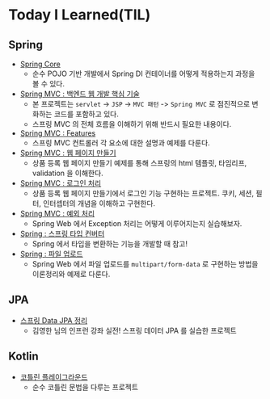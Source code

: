 # Today I Learned(TIL)

## Spring

* [Spring Core](https://github.com/PilhwanKim/til/tree/master/java/spring/spring-core)
  * 순수 POJO 기반 개발에서 Spring DI 컨테이너를 어떻게 적용하는지 과정을 볼 수 있다.
* [Spring MVC : 백엔드 웹 개발 핵심 기술](https://github.com/PilhwanKim/til/tree/master/java/spring/spring-playground-servlet)
  * 본 프로젝트는 `servlet` -> `JSP` -> `MVC 패턴` -> `Spring MVC` 로 점진적으로 변화하는 코드를 포함하고 있다.
  * 스프링 MVC 의 전체 흐름을 이해하기 위해 반드시 필요한 내용이다.
* [Spring MVC : Features](https://github.com/PilhwanKim/til/tree/master/java/spring/spring-mvc-playground)
  * 스프링 MVC 컨트롤러 각 요소에 대한 설명과 예제를 다룬다.
* [Spring MVC : 웹 페이지 만들기](https://github.com/PilhwanKim/til/tree/master/java/spring/mvc-item-service)
  * 상품 등록 웹 페이지 만들기 예제를 통해 스프링의 html 템플릿, 타임리프, validation 을 이해한다.
* [Spring MVC : 로그인 처리](https://github.com/PilhwanKim/til/tree/master/java/spring/spring-login)
  * 상품 등록 웹 페이지 만들기에서 로그인 기능 구현하는 프로젝트. 쿠키, 세션, 필터, 인터셉터의 개념을 이해하고 구현한다.
* [Spring MVC : 예외 처리](https://github.com/PilhwanKim/til/tree/master/java/spring/spring-exception)
  * Spring Web 에서 Exception 처리는 어떻게 이루어지는지 실습해보자.
* [Spring : 스프링 타입 컨버터](https://github.com/PilhwanKim/til/tree/master/java/spring/type-converter)
  * Spring 에서 타입을 변환하는 기능을 개발할 때 참고!
* [Spring : 파일 업로드](https://github.com/PilhwanKim/til/tree/master/java/spring/file-upload)
  * Spring Web 에서 파일 업로드를 `multipart/form-data` 로 구현하는 방법을 이론정리와 예제로 다룬다.

## JPA

* [스프링 Data JPA 정리](https://github.com/PilhwanKim/til/tree/master/java/jpa/spring-data-jpa)
  * 김영한 님의 인프런 강좌 실전! 스프링 데이터 JPA 를 실습한 프로젝트

## Kotlin

* [코틀린 플레이그라운드](https://github.com/PilhwanKim/til/tree/master/kotlin-playground)
  * 순수 코틀린 문법을 다루는 프로젝트
